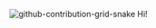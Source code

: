 ![github-contribution-grid-snake](https://github.com/MineTurtlee/.md/assets/97010924/e8cfc048-01ee-4fbb-9afa-fb23521422de)
Hi!

